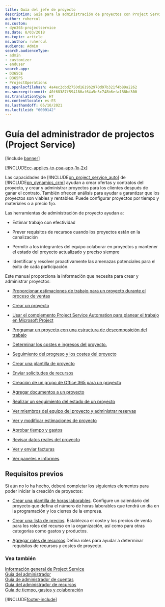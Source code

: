 ```yaml
---
title: Guía del jefe de proyecto
description: Guía para la administración de proyectos con Project Service
author: ruhercul
ms.custom:
- dyn365-projectservice
ms.date: 8/03/2018
ms.topic: article
ms.author: ruhercul
audience: Admin
search.audienceType:
- admin
- customizer
- enduser
search.app:
- D365CE
- D365PS
- ProjectOperations
ms.openlocfilehash: 4a4ec2cbd2750d1619b2970d97b321f4b89a2262
ms.sourcegitcommit: 40f68387f594180af64a5e5c748b6efa188bd300
ms.translationtype: HT
ms.contentlocale: es-ES
ms.lasthandoff: 05/10/2021
ms.locfileid: "6009142"
---
```

# <a name="project-manager-guide-project-service"></a>Guía del administrador de projectos (Project Service)

[!include [banner](../includes/psa-now-project-operations.md)]

[!INCLUDE[cc-applies-to-psa-app-1x-2x](../includes/cc-applies-to-psa-app-1x-2x.md)]

Las capacidades de [!INCLUDE[pn_project_service_auto](../includes/pn-project-service-auto.md)] de [!INCLUDE[pn_dynamics_crm](../includes/pn-dynamics-crm.md)] ayudan a crear ofertas y contratos del proyecto, y crear y administrar proyectos para los clientes después de ganar el contrato. También ofrecen análisis para ayudar a garantizar que los proyectos son viables y rentables. Puede configurar proyectos por tiempo y materiales o a precio fijo.  
  
 Las herramientas de administración de proyecto ayudan a:  
  
-   Estimar trabajo con efectividad  
  
-   Prever requisitos de recursos cuando los proyectos están en la canalización  
  
-   Permitir a los integrantes del equipo colaborar en proyectos y mantener el estado del proyecto actualizado y preciso siempre  
  
-   Identificar y resolver proactivamente las amenazas potenciales para el éxito de cada participación.  
  
Este manual proporciona la información que necesita para crear y administrar proyectos:  
  
-   [Proporcionar estimaciones de trabajo para un proyecto durante el proceso de ventas](../psa/provide-estimates-project-during-sales-process.md)  
  
-   [Crear un proyecto](../psa/create-project.md)  
  
-   [Usar el complemento Project Service Automation para planear el trabajo en Microsoft Project](../psa/add-plan-work-microsoft-project.md)  
  
-   [Programar un proyecto con una estructura de descomposición del trabajo](../psa/schedule-project-work-breakdown-structure.md)  
  
-   [Determinar los costes e ingresos del proyecto.](../psa/determine-project-cost-revenue-estimates.md)  
  
-   [Seguimiento del progreso y los costes del proyecto](../psa/track-project-progress-cost.md)  
  
-   [Crear una plantilla de proyecto](../psa/create-project-template.md)  
  
-   [Enviar solicitudes de recursos](../psa/submit-resource-requests.md)  
  
-   [Creación de un grupo de Office 365 para un proyecto](../psa/create-office-365-group-project.md)  
  
-   [Agregar documentos a un proyecto](../psa/add-documents-project.md)  
  
-   [Realizar un seguimiento del estado de un proyecto](../psa/track-project-status.md)  
  
-   [Ver miembros del equipo del proyecto y administrar reservas](../psa/view-project-team-members-manage-bookings.md)  
  
-   [Ver y modificar estimaciones de proyecto](../psa/view-edit-project-estimates.md)  
  
-   [Aprobar tiempo y gastos](../psa/approve-time-expenses.md)  
  
-   [Revisar datos reales del proyecto](../psa/review-project-actuals.md)  
  
-   [Ver y enviar facturas](../psa/view-send-invoices.md)  
  
-   [Ver paneles e informes](../psa/view-dashboards-reports.md)  
  
## <a name="prerequisites"></a>Requisitos previos  
 Si aún no lo ha hecho, deberá completar los siguientes elementos para poder iniciar la creación de proyectos:  
  
-   [Crear una plantilla de horas laborables](../psa/create-work-hours-template.md). Configure un calendario del proyecto que defina el número de horas laborables que tendrá un día en la programación y los cierres de la empresa.  
  
-   [Crear una lista de precios](../psa/create-price-list.md). Establezca el coste y los precios de venta para los roles del recurso en la organización, así como para otras categorías como gastos y productos.  
  
-   [Agregar roles de recursos](../psa/add-resource-roles.md) Defina roles para ayudar a determinar requisitos de recursos y costes de proyecto.  
  
### <a name="see-also"></a>Vea también  
 [Información general de Project Service](../psa/overview.md)   
 [Guía del administrador](../psa/admin-guide.md)   
 [Guía de administrador de cuentas](../psa/account-manager-guide.md)   
 [Guía del administrador de recursos](../psa/resource-manager-guide.md)   
 [Guía de tiempo, gastos y colaboración](../psa/time-expense-collaboration-guide.md)



[!INCLUDE[footer-include](../includes/footer-banner.md)]